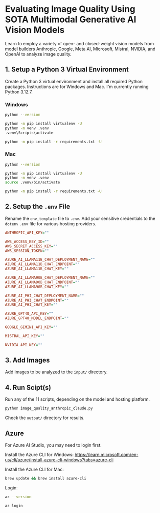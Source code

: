 # Evaluating Image Quality Using SOTA Multimodal Generative AI Vision Models

Learn to employ a variety of open- and closed-weight vision models from model builders Anthropic, Google, Meta AI, Microsoft, Mistral, NVIDIA, and OpenAI to analyze image quality.

## 1. Setup a Python 3 Virtual Environment

Create a Python 3 virtual environment and install all required Python packages. Instructions are for Windows and Mac. I'm currently running Python 3.12.7.

### Windows

```bat
python --version

python -m pip install virtualenv -U
python -m venv .venv
.venv\Scripts\activate

python -m pip install -r requirements.txt -U
```

### Mac

```sh
python --version

python -m pip install virtualenv -U
python -m venv .venv
source .venv/bin/activate

python -m pip install -r requirements.txt -U
```

## 2. Setup the `.env` File

Rename the `env_template` file to `.env`. Add your sensitive credentials to the `dotenv` `.env` file for various hosting providers.

```ini
ANTHROPIC_API_KEY=""

AWS_ACCESS_KEY_ID=""
AWS_SECRET_ACCESS_KEY=""
AWS_SESSION_TOKEN=""

AZURE_AI_LLAMA11B_CHAT_DEPLOYMENT_NAME=""
AZURE_AI_LLAMA11B_CHAT_ENDPOINT=""
AZURE_AI_LLAMA11B_CHAT_KEY=""

AZURE_AI_LLAMA90B_CHAT_DEPLOYMENT_NAME=""
AZURE_AI_LLAMA90B_CHAT_ENDPOINT=""
AZURE_AI_LLAMA90B_CHAT_KEY=""

AZURE_AI_PHI_CHAT_DEPLOYMENT_NAME=""
AZURE_AI_PHI_CHAT_ENDPOINT=""
AZURE_AI_PHI_CHAT_KEY=""

AZURE_GPT4O_API_KEY=""
AZURE_GPT4O_MODEL_ENDPOINT=""

GOOGLE_GEMINI_API_KEY=""

MISTRAL_API_KEY=""

NVIDIA_API_KEY=""
```

## 3. Add Images

Add images to be analyzed to the `input/` directory.

## 4. Run Scipt(s)

Run any of the 11 scripts, depending on the model and hosting platform.

```sh
python image_quality_anthropic_claude.py
```

Check the `output/` directory for results.

## Azure

For Azure AI Studio, you may need to login first.

Install the Azure CLI for Windows: <https://learn.microsoft.com/en-us/cli/azure/install-azure-cli-windows?tabs=azure-cli>

Install the Azure CLI for Mac:

```sh
brew update && brew install azure-cli
```

Login:

```sh
az --version

az login
```
